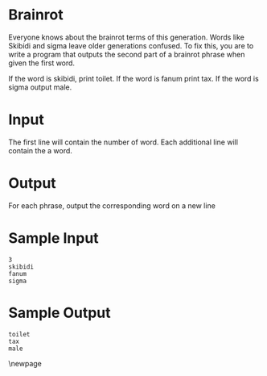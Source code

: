 # Brainrot

Everyone knows about the brainrot terms of this generation. Words like Skibidi
and sigma leave older generations confused. To fix this, you are to write a
program that outputs the second part of a brainrot phrase when given the first
word.

If the word is skibidi, print toilet. If the word is fanum print tax. If the
word is sigma output male.

# Input
The first line will contain the number of word. Each additional line will contain the a word.

# Output

For each phrase, output the corresponding word on a new line


# Sample Input
```
3
skibidi
fanum
sigma
```

# Sample Output
```
toilet
tax
male
```
\newpage
